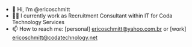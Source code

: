 - 👋 Hi, I’m @ericoschmitt
- 🧑‍💻 I currently work as Recruitment Consultant within IT for Coda Technology Services
- 📫 How to reach me: [personal] ericoschmitt@yahoo.com.br or [work] ericoschmitt@codatechnology.net
